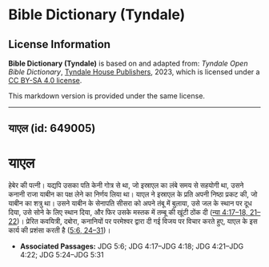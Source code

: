 # Bible Dictionary (Tyndale)

## License Information

**Bible Dictionary (Tyndale)** is based on and adapted from: _Tyndale Open Bible Dictionary_, [Tyndale House Publishers](https://tyndaleopenresources.com/), 2023, which is licensed under a [CC BY-SA 4.0 license](https://creativecommons.org/licenses/by-sa/4.0/legalcode.en).

This markdown version is provided under the same license.



--------------------------------

## याएल (id: 649005)

याएल
====

हेबेर की पत्नी। यद्यपि उसका पति केनी गोत्र से था, जो इस्राएल का लंबे समय से सहयोगी था, उसने कनानी राजा याबीन का पक्ष लेने का निर्णय लिया था। याएल ने इस्राएल के प्रति अपनी निष्ठा प्रकट की, जो याबीन का शत्रु था। उसने याबीन के सेनापति सीसरा को अपने तंबू में बुलाया, उसे जल के स्थान पर दूध दिया, उसे सोने के लिए स्थान दिया, और फिर उसके मस्तक में तम्बू की खूंटी ठोंक दी ([न्या 4:17–18, 21–22](https://ref.ly/Judg4:17-Judg4:18,Judg4:21-Judg4:22))। प्रेरित कवयित्री, दबोरा, कनानियों पर परमेश्वर द्वारा दी गई विजय पर विचार करते हुए, याएल के इस कार्य की प्रशंसा करती है ([5:6, 24–31](https://ref.ly/Judg5:6,Judg5:24-Judg5:31))।

* **Associated Passages:** JDG 5:6; JDG 4:17–JDG 4:18; JDG 4:21–JDG 4:22; JDG 5:24–JDG 5:31

